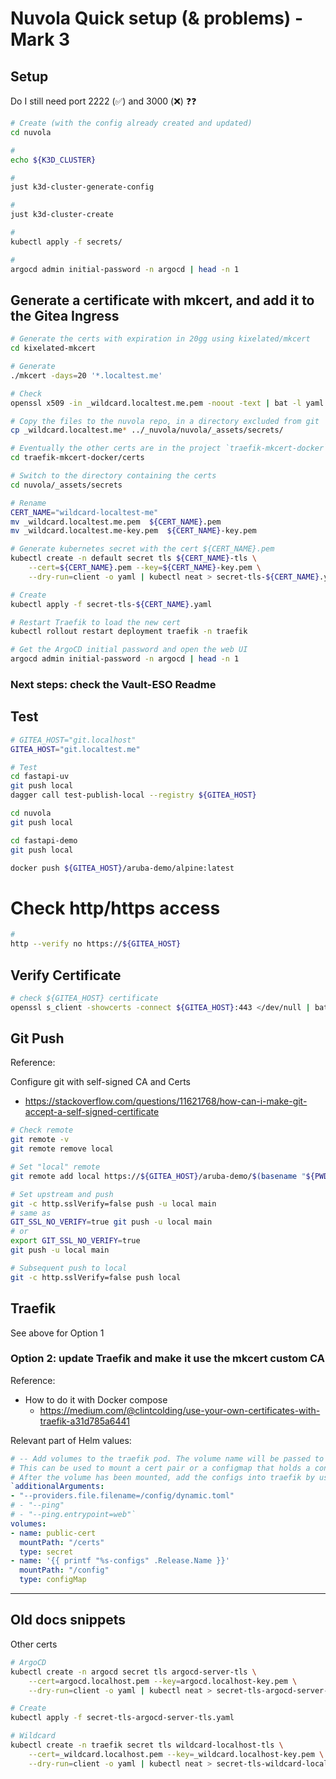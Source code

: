 # Nuvola Quick setup (& problems) - Mark 3

## Setup

Do I still need port 2222 (✅) and 3000 (❌) ❓❓

```sh
# Create (with the config already created and updated)
cd nuvola

#
echo ${K3D_CLUSTER}

#
just k3d-cluster-generate-config

#
just k3d-cluster-create

#
kubectl apply -f secrets/

#
argocd admin initial-password -n argocd | head -n 1
```

## Generate a certificate with mkcert, and add it to the Gitea Ingress

```sh
# Generate the certs with expiration in 20gg using kixelated/mkcert
cd kixelated-mkcert

# Generate
./mkcert -days=20 '*.localtest.me'

# Check
openssl x509 -in _wildcard.localtest.me.pem -noout -text | bat -l yaml

# Copy the files to the nuvola repo, in a directory excluded from git
cp _wildcard.localtest.me* ../_nuvola/nuvola/_assets/secrets/

# Eventually the other certs are in the project `traefik-mkcert-docker`
cd traefik-mkcert-docker/certs

# Switch to the directory containing the certs
cd nuvola/_assets/secrets

# Rename
CERT_NAME="wildcard-localtest-me"
mv _wildcard.localtest.me.pem  ${CERT_NAME}.pem
mv _wildcard.localtest.me-key.pem  ${CERT_NAME}-key.pem

# Generate kubernetes secret with the cert ${CERT_NAME}.pem
kubectl create -n default secret tls ${CERT_NAME}-tls \
    --cert=${CERT_NAME}.pem --key=${CERT_NAME}-key.pem \
    --dry-run=client -o yaml | kubectl neat > secret-tls-${CERT_NAME}.yaml

# Create
kubectl apply -f secret-tls-${CERT_NAME}.yaml

# Restart Traefik to load the new cert
kubectl rollout restart deployment traefik -n traefik

# Get the ArgoCD initial password and open the web UI
argocd admin initial-password -n argocd | head -n 1

```

### Next steps: check the Vault-ESO Readme

## Test

```sh
# GITEA_HOST="git.localhost"
GITEA_HOST="git.localtest.me"

# Test
cd fastapi-uv
git push local
dagger call test-publish-local --registry ${GITEA_HOST}

cd nuvola
git push local

cd fastapi-demo
git push local

docker push ${GITEA_HOST}/aruba-demo/alpine:latest

```

# Check http/https access

```sh
#
http --verify no https://${GITEA_HOST}
```

## Verify Certificate

```sh
# check ${GITEA_HOST} certificate
openssl s_client -showcerts -connect ${GITEA_HOST}:443 </dev/null | bat -l yaml
```

## Git Push

Reference:

Configure git with self-signed CA and Certs

- <https://stackoverflow.com/questions/11621768/how-can-i-make-git-accept-a-self-signed-certificate>

```sh
# Check remote
git remote -v
git remote remove local

# Set "local" remote
git remote add local https://${GITEA_HOST}/aruba-demo/$(basename "${PWD}").git

# Set upstream and push
git -c http.sslVerify=false push -u local main
# same as
GIT_SSL_NO_VERIFY=true git push -u local main
# or
export GIT_SSL_NO_VERIFY=true
git push -u local main

# Subsequent push to local
git -c http.sslVerify=false push local
```

## Traefik

See above for Option 1

### Option 2: update Traefik and make it use the mkcert custom CA

Reference:

- How to do it with Docker compose
  - <https://medium.com/@clintcolding/use-your-own-certificates-with-traefik-a31d785a6441>

Relevant part of Helm values:

```yaml
# -- Add volumes to the traefik pod. The volume name will be passed to tpl.
# This can be used to mount a cert pair or a configmap that holds a config.toml file.
# After the volume has been mounted, add the configs into traefik by using the `additionalArguments` list below, eg:
`additionalArguments:
- "--providers.file.filename=/config/dynamic.toml"
# - "--ping"
# - "--ping.entrypoint=web"`
volumes:
- name: public-cert
  mountPath: "/certs"
  type: secret
- name: '{{ printf "%s-configs" .Release.Name }}'
  mountPath: "/config"
  type: configMap
```

---

## Old docs snippets

Other certs

```sh
# ArgoCD
kubectl create -n argocd secret tls argocd-server-tls \
    --cert=argocd.localhost.pem --key=argocd.localhost-key.pem \
    --dry-run=client -o yaml | kubectl neat > secret-tls-argocd-server-tls.yaml

# Create
kubectl apply -f secret-tls-argocd-server-tls.yaml

# Wildcard
kubectl create -n traefik secret tls wildcard-localhost-tls \
    --cert=_wildcard.localhost.pem --key=_wildcard.localhost-key.pem \
    --dry-run=client -o yaml | kubectl neat > secret-tls-wildcard-localhost.yaml

```
